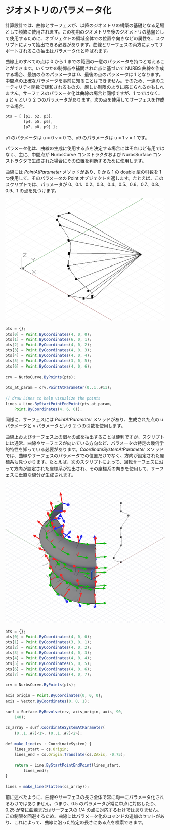 # ジオメトリのパラメータ化

計算設計では、曲線とサーフェスが、以降のジオメトリの構築の基礎となる足場として頻繁に使用されます。この初期のジオメトリを後のジオメトリの基盤として使用するために、オブジェクトの領域全体での位置や向きなどの属性を、スクリプトによって抽出できる必要があります。曲線とサーフェスの両方によってサポートされるこの抽出はパラメータ化と呼ばれます。

曲線上のすべての点は 0 から 1 までの範囲の一意のパラメータを持つと考えることができます。いくつかの制御点や補間された点に基づいて NURBS 曲線を作成する場合、最初の点のパラメータは 0、最後の点のパラメータは 1 となります。中間点の正確なパラメータを事前に知ることはできません。そのため、一連のユーティリティ関数で緩和されるものの、厳しい制限のように感じられるかもしれません。サーフェスのパラメータ化は曲線の場合と同様ですが、1 つではなく、u と v という 2 つのパラメータがあります。次の点を使用してサーフェスを作成する場合、

```js
pts = [ [p1, p2, p3],
        [p4, p5, p6],
        [p7, p8, p9] ];
```

p1 のパラメータは u = 0 v = 0 で、p9 のパラメータは u = 1 v = 1 です。

パラメータ化は、曲線の生成に使用する点を決定する場合にはそれほど有用ではなく、主に、中間点が NurbsCurve コンストラクタおよび NurbsSurface コンストラクタで生成された場合にその位置を判断するために使用します。

曲線には *PointAtParameter* メソッドがあり、0 から 1 の double 型の引数を 1 つ使用して、そのパラメータの Point オブジェクトを返します。たとえば、このスクリプトでは、パラメータが 0、0.1、0.2、0.3、0.4、0.5、0.6、0.7、0.8、0.9、1 の点を見つけます。

![](images/12-7/GeometricParameterization_01.png)

```js
pts = {};
pts[0] = Point.ByCoordinates(4, 0, 0);
pts[1] = Point.ByCoordinates(6, 0, 1);
pts[2] = Point.ByCoordinates(4, 0, 2);
pts[3] = Point.ByCoordinates(4, 0, 3);
pts[4] = Point.ByCoordinates(4, 0, 4);
pts[5] = Point.ByCoordinates(3, 0, 5);
pts[6] = Point.ByCoordinates(4, 0, 6);

crv = NurbsCurve.ByPoints(pts);

pts_at_param = crv.PointAtParameter(0..1..#11);

// draw Lines to help visualize the points
lines = Line.ByStartPointEndPoint(pts_at_param, 
    Point.ByCoordinates(4, 6, 0));
```

同様に、サーフェスには *PointAtParameter* メソッドがあり、生成された点の u パラメータと v パラメータという 2 つの引数を使用します。

曲線上およびサーフェス上の個々の点を抽出することは便利ですが、スクリプトには通常、曲線やサーフェスが向いている方向など、パラメータの特定の幾何学的特性を知っている必要があります。*CoordinateSystemAtParameter* メソッドでは、曲線やサーフェスのパラメータでの位置だけでなく、方向が設定された座標系も見つかります。たとえば、次のスクリプトによって、回転サーフェスに沿って方向が設定された座標系が抽出され、その座標系の向きを使用して、サーフェスに垂直な線分が生成されます。

![](images/12-7/GeometricParameterization_02.png)

```js
pts = {};
pts[0] = Point.ByCoordinates(4, 0, 0);
pts[1] = Point.ByCoordinates(3, 0, 1);
pts[2] = Point.ByCoordinates(4, 0, 2);
pts[3] = Point.ByCoordinates(4, 0, 3);
pts[4] = Point.ByCoordinates(4, 0, 4);
pts[5] = Point.ByCoordinates(5, 0, 5);
pts[6] = Point.ByCoordinates(4, 0, 6);
pts[7] = Point.ByCoordinates(4, 0, 7);

crv = NurbsCurve.ByPoints(pts);

axis_origin = Point.ByCoordinates(0, 0, 0);
axis = Vector.ByCoordinates(0, 0, 1);

surf = Surface.ByRevolve(crv, axis_origin, axis, 90,
    140);

cs_array = surf.CoordinateSystemAtParameter(
    (0..1..#7)<1>, (0..1..#7)<2>);

def make_line(cs : CoordinateSystem) { 
	lines_start = cs.Origin;
    lines_end = cs.Origin.Translate(cs.ZAxis, -0.75);
    
    return = Line.ByStartPointEndPoint(lines_start, 
        lines_end);
}

lines = make_line(Flatten(cs_array));
```

前に述べたように、曲線やサーフェスの長さ全体で常に均一にパラメータ化されるわけではありません。つまり、0.5 のパラメータが常に中点に対応したり、0.25 が常に曲線またはサーフェスの 1/4 の点に対応するわけではありません。この制限を回避するため、曲線にはパラメータ化のコマンドの追加のセットがあり、これによって、曲線に沿った特定の長さにある点を検索できます。

